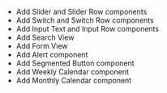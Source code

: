 - Add Slider and Slider Row components
- Add Switch and Switch Row components
- Add Input Text and Input Row components
- Add Search View
- Add Form View
- Add Alert component
- Add Segmented Button component
- Add Weekly Calendar component
- Add Monthly Calendar component
